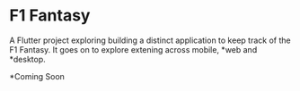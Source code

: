 # F1 Fantasy

A Flutter project exploring building a distinct application to keep track of the F1 Fantasy. It goes on to explore extening across mobile, *web and *desktop.

*Coming Soon


